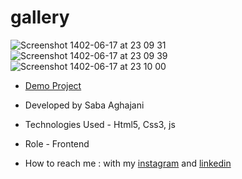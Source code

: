 # gallery
![Screenshot 1402-06-17 at 23 09 31](https://github.com/Saba-Aghajani-developer/gallery/assets/135870519/0dc1cf4d-6dcc-43f3-b60d-79268e4096f6)
![Screenshot 1402-06-17 at 23 09 39](https://github.com/Saba-Aghajani-developer/gallery/assets/135870519/a46c05e5-637b-4c2c-a3fd-3740e27f5760)
![Screenshot 1402-06-17 at 23 10 00](https://github.com/Saba-Aghajani-developer/gallery/assets/135870519/cf6b0adb-a99f-4144-8a25-47e6cee7677e)


- [Demo Project](https://saba-aghajani-developer.github.io/gallery/)

- Developed by Saba Aghajani
  
- Technologies Used - Html5, Css3, js

- Role - Frontend

- How to reach me : with my [instagram](https://instagram.com/saba_aghajani_web?igshid=ZGUzMzM3NWJiOQ==) and [linkedin](https://www.linkedin.com/in/saba-a-69b608208)
